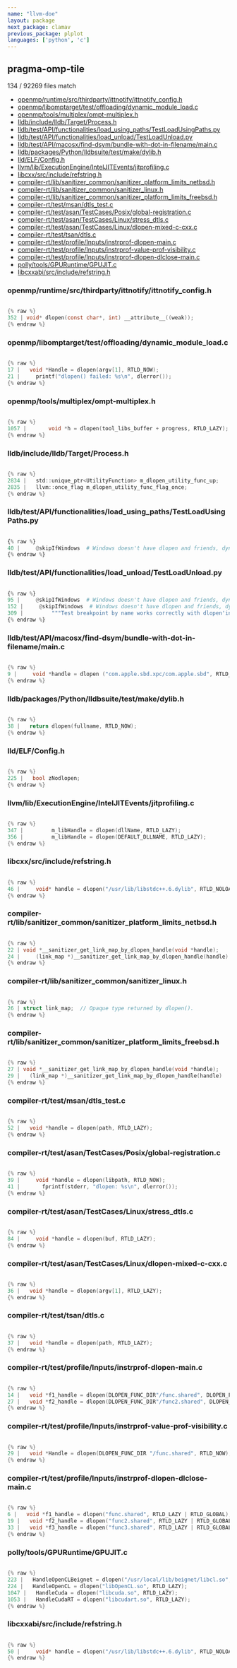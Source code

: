 ```yaml
---
name: "llvm-doe"
layout: package
next_package: clamav
previous_package: plplot
languages: ['python', 'c']
---
```

## pragma-omp-tile
134 / 92269 files match

 - [openmp/runtime/src/thirdparty/ittnotify/ittnotify_config.h](#openmpruntimesrcthirdpartyittnotifyittnotify_configh)
 - [openmp/libomptarget/test/offloading/dynamic_module_load.c](#openmplibomptargettestoffloadingdynamic_module_loadc)
 - [openmp/tools/multiplex/ompt-multiplex.h](#openmptoolsmultiplexompt-multiplexh)
 - [lldb/include/lldb/Target/Process.h](#lldbincludelldbtargetprocessh)
 - [lldb/test/API/functionalities/load_using_paths/TestLoadUsingPaths.py](#lldbtestapifunctionalitiesload_using_pathstestloadusingpathspy)
 - [lldb/test/API/functionalities/load_unload/TestLoadUnload.py](#lldbtestapifunctionalitiesload_unloadtestloadunloadpy)
 - [lldb/test/API/macosx/find-dsym/bundle-with-dot-in-filename/main.c](#lldbtestapimacosxfind-dsymbundle-with-dot-in-filenamemainc)
 - [lldb/packages/Python/lldbsuite/test/make/dylib.h](#lldbpackagespythonlldbsuitetestmakedylibh)
 - [lld/ELF/Config.h](#lldelfconfigh)
 - [llvm/lib/ExecutionEngine/IntelJITEvents/jitprofiling.c](#llvmlibexecutionengineinteljiteventsjitprofilingc)
 - [libcxx/src/include/refstring.h](#libcxxsrcincluderefstringh)
 - [compiler-rt/lib/sanitizer_common/sanitizer_platform_limits_netbsd.h](#compiler-rtlibsanitizer_commonsanitizer_platform_limits_netbsdh)
 - [compiler-rt/lib/sanitizer_common/sanitizer_linux.h](#compiler-rtlibsanitizer_commonsanitizer_linuxh)
 - [compiler-rt/lib/sanitizer_common/sanitizer_platform_limits_freebsd.h](#compiler-rtlibsanitizer_commonsanitizer_platform_limits_freebsdh)
 - [compiler-rt/test/msan/dtls_test.c](#compiler-rttestmsandtls_testc)
 - [compiler-rt/test/asan/TestCases/Posix/global-registration.c](#compiler-rttestasantestcasesposixglobal-registrationc)
 - [compiler-rt/test/asan/TestCases/Linux/stress_dtls.c](#compiler-rttestasantestcaseslinuxstress_dtlsc)
 - [compiler-rt/test/asan/TestCases/Linux/dlopen-mixed-c-cxx.c](#compiler-rttestasantestcaseslinuxdlopen-mixed-c-cxxc)
 - [compiler-rt/test/tsan/dtls.c](#compiler-rttesttsandtlsc)
 - [compiler-rt/test/profile/Inputs/instrprof-dlopen-main.c](#compiler-rttestprofileinputsinstrprof-dlopen-mainc)
 - [compiler-rt/test/profile/Inputs/instrprof-value-prof-visibility.c](#compiler-rttestprofileinputsinstrprof-value-prof-visibilityc)
 - [compiler-rt/test/profile/Inputs/instrprof-dlopen-dlclose-main.c](#compiler-rttestprofileinputsinstrprof-dlopen-dlclose-mainc)
 - [polly/tools/GPURuntime/GPUJIT.c](#pollytoolsgpuruntimegpujitc)
 - [libcxxabi/src/include/refstring.h](#libcxxabisrcincluderefstringh)

### openmp/runtime/src/thirdparty/ittnotify/ittnotify_config.h

```c

{% raw %}
352 | void* dlopen(const char*, int) __attribute__((weak));
{% endraw %}

```
### openmp/libomptarget/test/offloading/dynamic_module_load.c

```c

{% raw %}
17 |   void *Handle = dlopen(argv[1], RTLD_NOW);
21 |     printf("dlopen() failed: %s\n", dlerror());
{% endraw %}

```
### openmp/tools/multiplex/ompt-multiplex.h

```c

{% raw %}
1057 |       void *h = dlopen(tool_libs_buffer + progress, RTLD_LAZY);
{% endraw %}

```
### lldb/include/lldb/Target/Process.h

```c

{% raw %}
2834 |   std::unique_ptr<UtilityFunction> m_dlopen_utility_func_up;
2835 |   llvm::once_flag m_dlopen_utility_func_flag_once;
{% endraw %}

```
### lldb/test/API/functionalities/load_using_paths/TestLoadUsingPaths.py

```python

{% raw %}
40 |     @skipIfWindows  # Windows doesn't have dlopen and friends, dynamic libraries work differently
{% endraw %}

```
### lldb/test/API/functionalities/load_unload/TestLoadUnload.py

```python

{% raw %}
95 |     @skipIfWindows  # Windows doesn't have dlopen and friends, dynamic libraries work differently
152 |     @skipIfWindows  # Windows doesn't have dlopen and friends, dynamic libraries work differently
309 |         """Test breakpoint by name works correctly with dlopen'ing."""
{% endraw %}

```
### lldb/test/API/macosx/find-dsym/bundle-with-dot-in-filename/main.c

```c

{% raw %}
9 |     void *handle = dlopen ("com.apple.sbd.xpc/com.apple.sbd", RTLD_NOW);
{% endraw %}

```
### lldb/packages/Python/lldbsuite/test/make/dylib.h

```c

{% raw %}
38 |   return dlopen(fullname, RTLD_NOW);
{% endraw %}

```
### lld/ELF/Config.h

```c

{% raw %}
225 |   bool zNodlopen;
{% endraw %}

```
### llvm/lib/ExecutionEngine/IntelJITEvents/jitprofiling.c

```c

{% raw %}
347 |         m_libHandle = dlopen(dllName, RTLD_LAZY);
356 |         m_libHandle = dlopen(DEFAULT_DLLNAME, RTLD_LAZY);
{% endraw %}

```
### libcxx/src/include/refstring.h

```c

{% raw %}
46 |     void* handle = dlopen("/usr/lib/libstdc++.6.dylib", RTLD_NOLOAD);
{% endraw %}

```
### compiler-rt/lib/sanitizer_common/sanitizer_platform_limits_netbsd.h

```c

{% raw %}
22 | void *__sanitizer_get_link_map_by_dlopen_handle(void *handle);
24 |     (link_map *)__sanitizer_get_link_map_by_dlopen_handle(handle)
{% endraw %}

```
### compiler-rt/lib/sanitizer_common/sanitizer_linux.h

```c

{% raw %}
26 | struct link_map;  // Opaque type returned by dlopen().
{% endraw %}

```
### compiler-rt/lib/sanitizer_common/sanitizer_platform_limits_freebsd.h

```c

{% raw %}
27 | void *__sanitizer_get_link_map_by_dlopen_handle(void *handle);
29 |   (link_map *)__sanitizer_get_link_map_by_dlopen_handle(handle)
{% endraw %}

```
### compiler-rt/test/msan/dtls_test.c

```c

{% raw %}
52 |   void *handle = dlopen(path, RTLD_LAZY);
{% endraw %}

```
### compiler-rt/test/asan/TestCases/Posix/global-registration.c

```c

{% raw %}
39 |     void *handle = dlopen(libpath, RTLD_NOW);
41 |       fprintf(stderr, "dlopen: %s\n", dlerror());
{% endraw %}

```
### compiler-rt/test/asan/TestCases/Linux/stress_dtls.c

```c

{% raw %}
84 |     void *handle = dlopen(buf, RTLD_LAZY);
{% endraw %}

```
### compiler-rt/test/asan/TestCases/Linux/dlopen-mixed-c-cxx.c

```c

{% raw %}
36 |   void *handle = dlopen(argv[1], RTLD_LAZY);
{% endraw %}

```
### compiler-rt/test/tsan/dtls.c

```c

{% raw %}
37 |   void *handle = dlopen(path, RTLD_LAZY);
{% endraw %}

```
### compiler-rt/test/profile/Inputs/instrprof-dlopen-main.c

```c

{% raw %}
14 |   void *f1_handle = dlopen(DLOPEN_FUNC_DIR"/func.shared", DLOPEN_FLAGS);
27 |   void *f2_handle = dlopen(DLOPEN_FUNC_DIR"/func2.shared", DLOPEN_FLAGS);
{% endraw %}

```
### compiler-rt/test/profile/Inputs/instrprof-value-prof-visibility.c

```c

{% raw %}
29 |   void *Handle = dlopen(DLOPEN_FUNC_DIR "/func.shared", RTLD_NOW);
{% endraw %}

```
### compiler-rt/test/profile/Inputs/instrprof-dlopen-dlclose-main.c

```c

{% raw %}
6 |   void *f1_handle = dlopen("func.shared", RTLD_LAZY | RTLD_GLOBAL);
19 |   void *f2_handle = dlopen("func2.shared", RTLD_LAZY | RTLD_GLOBAL);
33 |   void *f3_handle = dlopen("func3.shared", RTLD_LAZY | RTLD_GLOBAL);
{% endraw %}

```
### polly/tools/GPURuntime/GPUJIT.c

```c

{% raw %}
223 |   HandleOpenCLBeignet = dlopen("/usr/local/lib/beignet/libcl.so", RTLD_LAZY);
224 |   HandleOpenCL = dlopen("libOpenCL.so", RTLD_LAZY);
1047 |   HandleCuda = dlopen("libcuda.so", RTLD_LAZY);
1053 |   HandleCudaRT = dlopen("libcudart.so", RTLD_LAZY);
{% endraw %}

```
### libcxxabi/src/include/refstring.h

```c

{% raw %}
50 |     void* handle = dlopen("/usr/lib/libstdc++.6.dylib", RTLD_NOLOAD);
{% endraw %}

```